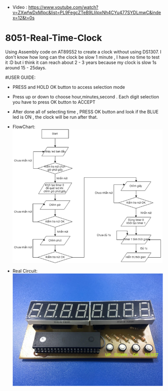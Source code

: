 - Video : https://www.youtube.com/watch?v=ZXwfwDxMIpc&list=PL9FegcZTeB9LliIpxNh4CYu477SYDLmwC&index=12&t=0s
# 8051-Real-Time-Clock
Using Assembly code on AT89S52 to create a clock without using DS1307.
I don't know how long can the clock be slow 1 minute , I have no time to test it :D but i think it can reach about 2 - 3 years because my clock is slow 1s around 15 - 25days.

#USER GUIDE:

- PRESS and HOLD OK button to access selection mode
- Press up or down to choose hour,minutes,second . Each digit selection you have to press OK button to ACCEPT 
- After done all of selecting time , PRESS OK button and look if the BLUE led is ON , the clock will be run after that.
- FlowChart:
![](FlowChart.png)


- Real Circuit: ![](ClockCircuit.jpg)

